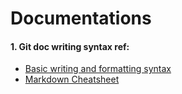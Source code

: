 # Documentations
#### 1. Git doc writing syntax ref:
- [Basic writing and formatting syntax](https://help.github.com/articles/basic-writing-and-formatting-syntax/)
- [Markdown Cheatsheet](https://github.com/adam-p/markdown-here/wiki/Markdown-Cheatsheet)
